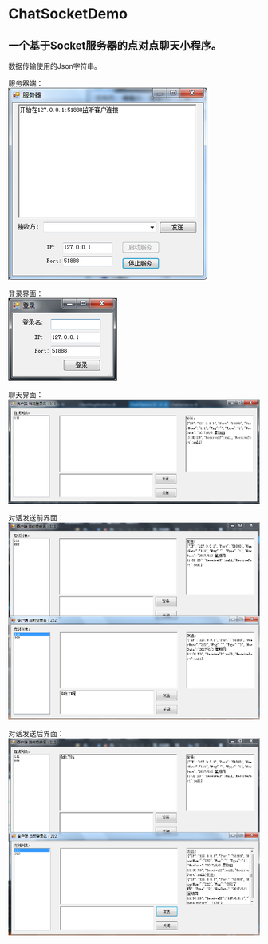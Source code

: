 # ChatSocketDemo
一个基于Socket服务器的点对点聊天小程序。
------------------------------------
数据传输使用的Json字符串。

服务器端：<br>
![Alt 服务器端](https://github.com/Johnnyhuhu/ChatSocketDemo/blob/master/Screenshots/1.png)

登录界面：<br>
![Alt 登录界面](https://github.com/Johnnyhuhu/ChatSocketDemo/blob/master/Screenshots/2.png)

聊天界面：<br>
![Alt 聊天界面](https://github.com/Johnnyhuhu/ChatSocketDemo/blob/master/Screenshots/3.png)

对话发送前界面：<br>
![Alt 对话发送前界面](https://github.com/Johnnyhuhu/ChatSocketDemo/blob/master/Screenshots/4.png)

对话发送后界面：<br>
![Alt 对话发送后界面](https://github.com/Johnnyhuhu/ChatSocketDemo/blob/master/Screenshots/5.png)
